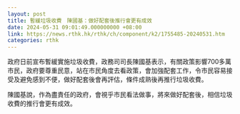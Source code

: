 ```yaml
---
layout: post
title: 暫緩垃圾收費　陳國基：做好配套後推行會更有成效
date: 2024-05-31 09:01:49.000000000 +08:00
link: https://news.rthk.hk/rthk/ch/component/k2/1755485-20240531.htm
categories: rthk
---
```


政府日前宣布暫緩實施垃圾收費，政務司司長陳國基表示，有關政策影響700多萬市民，政府要尊重民意，站在市民角度去看政策，會加強配套工作，令市民容易接受及避免感到不便，做好配套後會再評估，條件成熟後再推行垃圾收費。

陳國基說，作為盡責任的政府，會視乎市民看法做事，將來做好配套後，相信垃圾收費的推行會更有成效。

